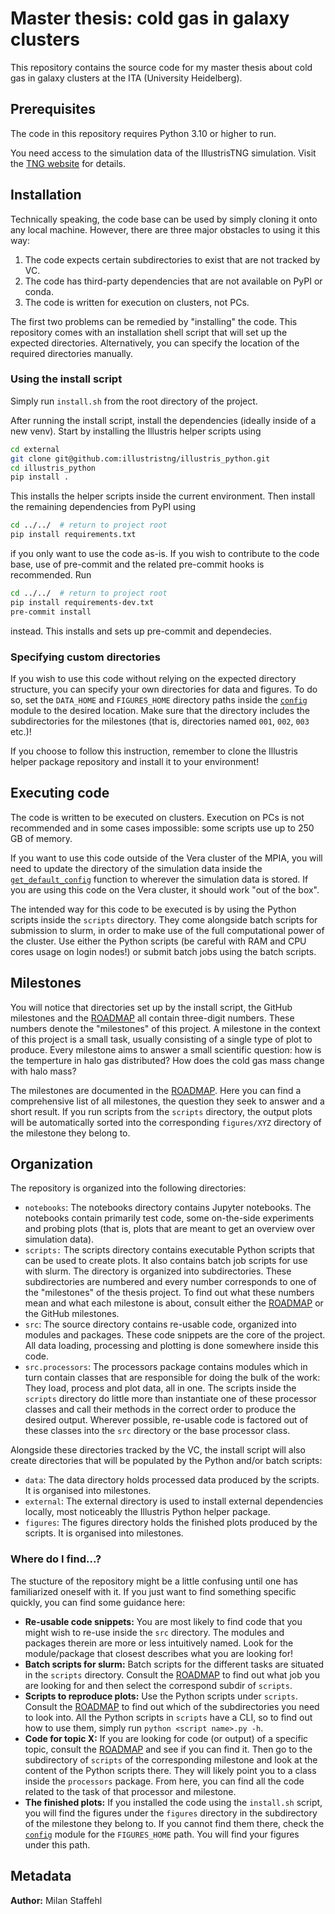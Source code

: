 # Master thesis: cold gas in galaxy clusters

This repository contains the source code for my master thesis about cold gas in
galaxy clusters at the ITA (University Heidelberg).

## Prerequisites

The code in this repository requires Python 3.10 or higher to run.

You need access to the simulation data of the IllustrisTNG simulation.
Visit the [TNG website](https://www.tng-project.org/) for details.


## Installation

Technically speaking, the code base can be used by simply cloning it onto any
local machine. However, there are three major obstacles to using it this way:

1. The code expects certain subdirectories to exist that are not tracked by VC.
2. The code has third-party dependencies that are not available on PyPI or conda.
3. The code is written for execution on clusters, not PCs. 

The first two problems can be remedied by "installing" the code. This repository
comes with an installation shell script that will set up the expected directories. 
Alternatively, you can specify the location of the required directories manually.

### Using the install script

Simply run `install.sh` from the root directory of the project.

After running the install script, install the dependencies (ideally inside of a
new venv). Start by installing the Illustris helper scripts using

```bash
cd external
git clone git@github.com:illustristng/illustris_python.git
cd illustris_python
pip install .
```

This installs the helper scripts inside the current environment. Then install 
the remaining dependencies from PyPI using

```bash
cd ../../  # return to project root
pip install requirements.txt
```

if you only want to use the code as-is. If you wish to contribute to the code
base, use of pre-commit and the related pre-commit hooks is recommended. Run

```bash
cd ../../  # return to project root
pip install requirements-dev.txt
pre-commit install
```

instead. This installs and sets up pre-commit and dependecies. 

### Specifying custom directories

If you wish to use this code without relying on the expected directory structure,
you can specify your own directories for data and figures. To do so, set the
`DATA_HOME` and `FIGURES_HOME` directory paths inside the 
[`config`](./src/config.py) module to the desired location. Make sure that the
directory includes the subdirectories for the milestones (that is, directories
named `001`, `002`, `003` etc.)!

If you choose to follow this instruction, remember to clone the Illustris
helper package repository and install it to your environment!


## Executing code

The code is written to be executed on clusters. Execution on PCs is not
recommended and in some cases impossible: some scripts use up to 250 GB of 
memory. 

If you want to use this code outside of the Vera cluster of the MPIA, you will
need to update the directory of the simulation data inside the 
[`get_default_config`](./src/config.py#L61) function to wherever the simulation 
data is stored. If you are using this code on the Vera cluster, it should work 
"out of the box".

The intended way for this code to be executed is by using the Python scripts
inside the `scripts` directory. They come alongside batch scripts for submission
to slurm, in order to make use of the full computational power of the cluster.
Use either the Python scripts (be careful with RAM and CPU cores usage on login
nodes!) or submit batch jobs using the batch scripts.


## Milestones

You will notice that directories set up by the install script, the GitHub
milestones and the [ROADMAP](./ROADMAP.md) all contain three-digit numbers.
These numbers denote the "milestones" of this project. A milestone in the 
context of this project is a small task, usually consisting of a single type of 
plot to produce. Every milestone aims to answer a small scientific question: 
how is the temperture in halo gas distributed? How does the cold gas mass change
with halo mass? 

The milestones are documented in the [ROADMAP](./ROADMAP.md). Here you can find
a comprehensive list of all milestones, the question they seek to answer and a
short result. If you run scripts from the `scripts` directory, the output plots
will be automatically sorted into the corresponding `figures/XYZ` directory of
the milestone they belong to. 


## Organization

The repository is organized into the following directories:

- `notebooks`: The notebooks directory contains Jupyter notebooks. The notebooks
  contain primarily test code, some on-the-side experiments and probing plots
  (that is, plots that are meant to get an overview over simulation data).
- `scripts:` The scripts directory contains executable Python scripts that
  can be used to create plots. It also contains batch job scripts for use with
  slurm. The directory is organized into subdirectories. These subdirectories 
  are numbered and every number corresponds to one of the "milestones" of the 
  thesis project. To find out what these numbers mean and what each milestone 
  is about, consult either the [ROADMAP](./ROADMAP.md) or the GitHub milestones. 
- `src`: The source directory contains re-usable code, organized into modules
  and packages. These code snippets are the core of the project. All data
  loading, processing and plotting is done somewhere inside this code.
- `src.processors`: The processors package contains modules which in turn
  contain classes that are responsible for doing the bulk of the work: They
  load, process and plot data, all in one. The scripts inside the `scripts`
  directory do little more than instantiate one of these processor classes and
  call their methods in the correct order to produce the desired output.
  Wherever possible, re-usable code is factored out of these classes into the 
  `src` directory or the base processor class.

Alongside these directories tracked by the VC, the install script will also
create directories that will be populated by the Python and/or batch scripts:

- `data`: The data directory holds processed data produced by the scripts. It
  is organised into milestones.
- `external`: The external directory is used to install external dependencies
  locally, most noticeably the Illustris Python helper package.
- `figures`: The figures directory holds the finished plots produced by the
  scripts. It is organised into milestones.

### Where do I find...?

The stucture of the repository might be a little confusing until one has 
familiarized oneself with it. If you just want to find something specific 
quickly, you can find some guidance here:

- **Re-usable code snippets:** You are most likely to find code that you might 
  wish to re-use inside the `src` directory. The modules and packages therein 
  are more or less intuitively named. Look for the module/package that closest 
  describes what you are looking for!
- **Batch scripts for slurm:** Batch scripts for the different tasks are 
  situated in the `scripts` directory. Consult the [ROADMAP](./ROADMAP.md) to
  find out what job you are looking for and then select the correspond subdir
  of `scripts`. 
- **Scripts to reproduce plots:** Use the Python scripts under `scripts`.
  Consult the [ROADMAP](./ROADMAP.md) to find out which of the subdirectories
  you need to look into. All the Python scripts in `scripts` have a CLI, so
  to find out how to use them, simply run `python <script name>.py -h`.
- **Code for topic X:** If you are looking for code (or output) of a specific
  topic, consult the [ROADMAP](./ROADMAP.md) and see if you can find it. Then
  go to the subdirectory of `scripts` of the corresponding milestone and look
  at the content of the Python scripts there. They will likely point you to a
  class inside the `processors` package. From here, you can find all the code
  related to the task of that processor and milestone.
- **The finished plots:** If you installed the code using the `install.sh`
  script, you will find the figures under the `figures` directory in the
  subdirectory of the milestone they belong to. If you cannot find them there,
  check the [`config`](./src/config.py) module for the `FIGURES_HOME` path.
  You will find your figures under this path.


## Metadata

**Author:** Milan Staffehl
